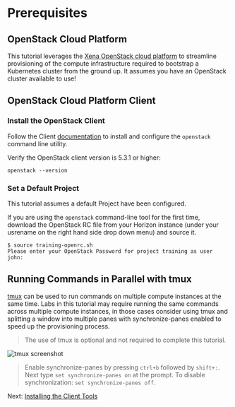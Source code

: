 # Prerequisites

## OpenStack Cloud Platform

This tutorial leverages the [Xena OpenStack cloud platform](https://docs.openstack.org/xena/?_ga=2.146439153.47571380.1641563000-92394932.1641563000) to streamline provisioning of the compute infrastructure required to bootstrap a Kubernetes cluster from the ground up. It assumes you have an OpenStack cluster available to use!

## OpenStack Cloud Platform Client

### Install the OpenStack Client

Follow the Client [documentation](https://docs.openstack.org/python-openstackclient/xena/) to install and configure the `openstack` command line utility.

Verify the OpenStack client version is 5.3.1 or higher:

```
openstack --version
```

### Set a Default Project

This tutorial assumes a default Project have been configured.

If you are using the `openstack` command-line tool for the first time, download the OpenStack RC file from your Horizon instance (under your usrename on the right hand side drop down menu) and source it.

```
$ source training-openrc.sh
Please enter your OpenStack Password for project training as user john:
```

## Running Commands in Parallel with tmux

[tmux](https://github.com/tmux/tmux/wiki) can be used to run commands on multiple compute instances at the same time. Labs in this tutorial may require running the same commands across multiple compute instances, in those cases consider using tmux and splitting a window into multiple panes with synchronize-panes enabled to speed up the provisioning process.

> The use of tmux is optional and not required to complete this tutorial.

![tmux screenshot](images/tmux-screenshot.png)

> Enable synchronize-panes by pressing `ctrl+b` followed by `shift+:`. Next type `set synchronize-panes on` at the prompt. To disable synchronization: `set synchronize-panes off`.

Next: [Installing the Client Tools](02-client-tools.md)
